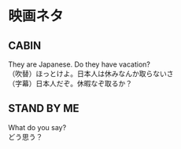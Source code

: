 # 映画ネタ

## CABIN

They are Japanese. Do they have vacation?  
（吹替）ほっとけよ。日本人は休みなんか取らないさ  
（字幕）日本人だぞ。休暇なぞ取るか？

## STAND BY ME

What do you say?  
どう思う？  
